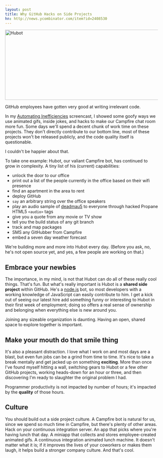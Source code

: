 ```yaml
---
layout: post
title: Why GitHub Hacks on Side Projects 
hn: http://news.ycombinator.com/item?id=2408530
---
```


<img src="http://cl.ly/5eos/hubot.png" alt="Hubot" title="Hubot is kind of a freak of code nature at this point." class="noclip" width="650" height="231" />

GitHub employees have gotten very good at writing irrelevant code.

In my [Automating
Inefficiencies](http://zachholman.com/2011/01/automating-inefficiencies/)
screencast, I showed some goofy ways we use animated gifs, inside jokes, and
hacks to make our Campfire chat room more fun. Some days we'll spend a decent
chunk of work time on these projects. They don't directly contribute to our
bottom line, most of these projects won't be released publicly, and the code
quality itself is questionable.

I couldn't be happier about that.

To take one example: Hubot, our valiant Campfire bot, has continued to grow in
complexity. A tiny list of his (current) capabilities:

- unlock the door to our office
- print out a list of the people currently in the office based on their wifi presence
- find an apartment in the area to rent
- deploy GitHub
- `say` an arbitrary string over the office speakers
- play an audio sample of [deadmau5](http://www.last.fm/music/Deadmau5) to everyone through hacked Propane HTML5 `<audio>` tags
- give you a quote from any movie or TV show
- tell you the build status of any git branch
- track and map packages
- SMS any GitHubber from Campfire
- embed a seven day weather forecast

We're building more and more into Hubot every day. (Before you ask, no, he's
not open source yet, and yes, a few people are working on that.)

## Embrace your newbies

The importance, in my mind, is not that Hubot can do all of these really cool
things. That's fun. But what's really important is Hubot is a **shared side
project** within GitHub. He's a [node.js](http://nodejs.org) bot, so most
developers with a working knowledge of JavaScript can easily contribute to him.
I get a kick out of seeing our latest hire add something funny or interesting
to Hubot in their first week of employment; doing so offers a real sense of
ownership and belonging when everything else is new around you.

Joining any sizeable organization is daunting. Having an open, shared space to
explore together is important.

## Make your mouth do that smile thing

It's also a pleasant distraction. I love what I work on and most days are a
blast, but even fun jobs can be a grind from time to time. It's nice to take a
break mentally and get jacked up on something **exciting**. More than once I've
found myself hitting a wall, switching gears to Hubot or a few other GitHub
projects, working heads-down for an hour or three, and then discovering I'm
ready to slaughter the original problem I had.

Programmer productivity is not impacted by number of hours; it's impacted by
the **quality** of those hours.

## Culture

You should build out a side project culture. A Campfire bot is natural for us,
since we spend so much time in Campfire, but there's plenty of other areas.
Hack on your continuous integration server. An app that picks where you're
having lunch that day. A miniapp that collects and stores employee-created
animated gifs. A continuous integration animated lunch machine. It doesn't
matter what it is; if it improves the lives of your coworkers or makes them
laugh, it helps build a stronger company culture. And that's cool.
